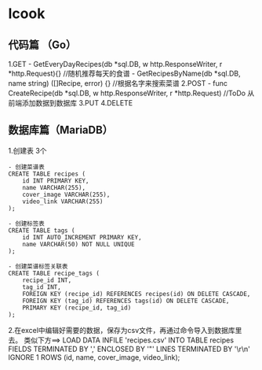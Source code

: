 ﻿# Icook

## 代码篇 （Go）
1.GET
    - GetEveryDayRecipes(db *sql.DB, w http.ResponseWriter, r *http.Request){} //随机推荐每天的食谱
    - GetRecipesByName(db *sql.DB, name string) ([]Recipe, error) {} //根据名字来搜索菜谱
2.POST
    - func CreateRecipe(db *sql.DB, w http.ResponseWriter, r *http.Request) //ToDo 从前端添加数据到数据库
3.PUT
4.DELETE

## 数据库篇（MariaDB）
1.创建表 3个
    
    - 创建菜谱表
    CREATE TABLE recipes (
        id INT PRIMARY KEY,
        name VARCHAR(255),
        cover_image VARCHAR(255),
        video_link VARCHAR(255)
    );

    - 创建标签表
    CREATE TABLE tags (
        id INT AUTO_INCREMENT PRIMARY KEY,
        name VARCHAR(50) NOT NULL UNIQUE
    );

    - 创建菜谱标签关联表
    CREATE TABLE recipe_tags (
        recipe_id INT,
        tag_id INT,
        FOREIGN KEY (recipe_id) REFERENCES recipes(id) ON DELETE CASCADE,
        FOREIGN KEY (tag_id) REFERENCES tags(id) ON DELETE CASCADE,
        PRIMARY KEY (recipe_id, tag_id)
    );

2.在excel中编辑好需要的数据，保存为csv文件，再通过命令导入到数据库里去。
    类似下方==>
        LOAD DATA INFILE 'recipes.csv'
        INTO TABLE recipes
        FIELDS TERMINATED BY ',' 
        ENCLOSED BY '"'
        LINES TERMINATED BY '\r\n'
        IGNORE 1 ROWS
        (id, name, cover_image, video_link);

